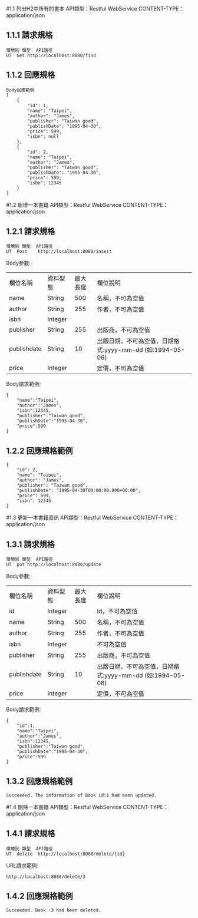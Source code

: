 #1.1 列出H2中所有的書本
	API類型：Restful WebService
	CONTENT-TYPE：application/json
## 1.1.1	請求規格
	環境別	類型	API路徑
	UT	Get	http://localhost:8080/find
## 1.1.2	回應規格
	Body回應範例
	[
	    {
	        "id": 1,
	        "name": "Taipei",
	        "author": "James",
	        "publisher": "Taiwan good",
	        "publishDate": "1995-04-30",
	        "price": 599,
	        "isbn": null
	    },
	    {
	        "id": 2,
	        "name": "Taipei",
	        "author": "James",
	        "publisher": "Taiwan good",
	        "publishDate": "1995-04-30",
	        "price": 599,
	        "isbn": 12345
	    }
	]

#1.2 新增一本書籍
	API類型：Restful WebService
	CONTENT-TYPE：application/json
## 1.2.1 請求規格
	環境別	類型	API路徑
	UT	Post	http://localhost:8080/insert

Body參數:

<table>
  <tr><td>欄位名稱</td><td>資料型態</td><td>最大長度</td><td>欄位說明</td></tr>
  <tr><td>name</td><td>String</td><td>500</td><td>名稱，不可為空值</td></tr>
  <tr><td>author</td><td>String</td><td>255</td><td>作者，不可為空值</td></tr>
  <tr><td>isbn</td><td>Integer</td><td></td><td></td></tr>
  <tr><td>publisher</td><td>String</td><td>255</td><td>出版商，不可為空值</td></tr>
  <tr><td>publishdate</td><td>String</td><td>10</td><td>出版日期，不可為空值，日期格式:yyyy-mm-dd (如:1994-05-06)</td></tr>
  <tr><td>price</td><td>Integer</td><td></td><td>定價，不可為空值</td></tr>
</table>

Body請求範例:

	{
	    "name":"Taipei",
	    "author":"James",
	    "isbn":12345,
	    "publisher":"Taiwan good",
	    "publishDate":"1995-04-30",
	    "price":599
	}


## 1.2.2	回應規格範例		
	{
	    "id": 2,
	    "name": "Taipei",
	    "author": "James",
	    "publisher": "Taiwan good",
	    "publishDate": "1995-04-30T00:00:00.000+00:00",
	    "price": 599,
	    "isbn": 12345
	}
	
#1.3 更新一本書籍資訊
	API類型：Restful WebService
	CONTENT-TYPE：application/json
## 1.3.1 請求規格
	環境別	類型	API路徑
	UT	put	http://localhost:8080/update
Body參數:

<table>
  <tr><td>欄位名稱</td><td>資料型態</td><td>最大長度</td><td>欄位說明</td></tr>
  <tr><td>id</td><td>Integer</td><td></td><td>Id，不可為空值</td></tr>
  <tr><td>name</td><td>String</td><td>500</td><td>名稱，不可為空值</td></tr>
  <tr><td>author</td><td>String</td><td>255</td><td>作者，不可為空值</td></tr>
  <tr><td>isbn</td><td>Integer</td><td></td><td>不可為空值</td></tr>
  <tr><td>publisher</td><td>String</td><td>255</td><td>出版商，不可為空值</td></tr>
  <tr><td>publishdate</td><td>String</td><td>10</td><td>出版日期，不可為空值，日期格式:yyyy-mm-dd (如:1994-05-06)</td></tr>
  <tr><td>price</td><td>Integer</td><td></td><td>定價，不可為空值</td></tr>
</table>

Body請求範例:

	{
	    "id":1,
	    "name":"Taipei",
	    "author":"James",
	    "isbn":12345,
	    "publisher":"Taiwan good",
	    "publishDate":"1995-04-30",
	    "price":599
	}


## 1.3.2	回應規格範例		

	Succeeded. The information of Book id:1 had been updated. 
#1.4 刪除一本書籍
	API類型：Restful WebService
	CONTENT-TYPE：application/json
## 1.4.1 請求規格
	環境別	類型	API路徑
	UT	delete	http://localhost:8080/delete/{id}

URL請求範例:
	
	http://localhost:8080/delete/3


## 1.4.2	回應規格範例		

	Succeeded. Book :3 had been deleted. 
	
